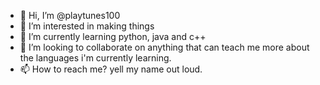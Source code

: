 - 👋 Hi, I’m @playtunes100
- 👀 I’m interested in making things
- 🌱 I’m currently learning python, java and c++
- 💞️ I’m looking to collaborate on anything that can teach me more about the languages i'm currently learning.
- 📫 How to reach me? yell my name out loud.

<!---
playtunes100/playtunes100 is a ✨ special ✨ repository because its `README.md` (this file) appears on your GitHub profile.
You can click the Preview link to take a look at your changes.
--->
